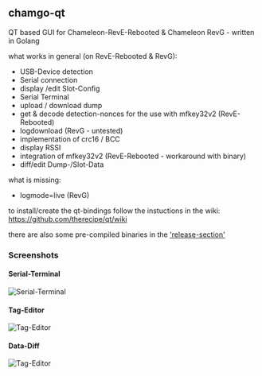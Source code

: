 ## chamgo-qt
QT based GUI for Chameleon-RevE-Rebooted &amp; Chameleon RevG - written in Golang

what works in general (on RevE-Rebooted & RevG):
- USB-Device detection
- Serial connection
- display /edit  Slot-Config
- Serial Terminal
- upload / download dump
- get & decode detection-nonces for the use with mfkey32v2 (RevE-Rebooted)
- logdownload  (RevG - untested)
- implementation of crc16 / BCC 
- display RSSI
- integration of mfkey32v2 (RevE-Rebooted - workaround with binary)
- diff/edit Dump-/Slot-Data

what is missing:
- logmode=live (RevG)

to install/create the qt-bindings follow the instuctions in the wiki: https://github.com/therecipe/qt/wiki

there are also some pre-compiled binaries in the ['release-section'](https://github.com/WolfgangMau/chamgo-qt/releases)

### Screenshots
#### Serial-Terminal
![Serial-Terminal](https://github.com/WolfgangMau/chamgo-qt/blob/master/screenshots/Serial-Terminal.png)

#### Tag-Editor
![Tag-Editor](https://github.com/WolfgangMau/chamgo-qt/blob/master/screenshots/Tag-Editor.png)

#### Data-Diff
![Tag-Editor](https://github.com/WolfgangMau/chamgo-qt/blob/master/screenshots/Data-Diff.png)
